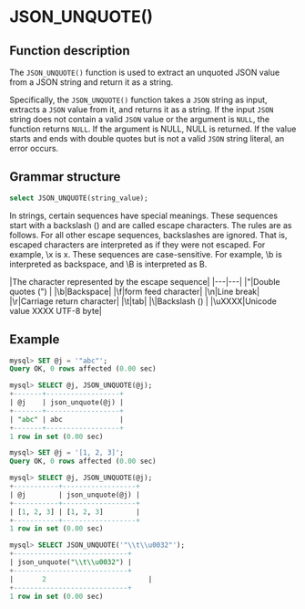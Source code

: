 # **JSON_UNQUOTE()**

## **Function description**

The `JSON_UNQUOTE()` function is used to extract an unquoted JSON value from a JSON string and return it as a string.

Specifically, the `JSON_UNQUOTE()` function takes a `JSON` string as input, extracts a `JSON` value from it, and returns it as a string. If the input `JSON` string does not contain a valid `JSON` value or the argument is `NULL`, the function returns `NULL`. If the argument is NULL, NULL is returned. If the value starts and ends with double quotes but is not a valid `JSON` string literal, an error occurs.

## **Grammar structure**

```sql
select JSON_UNQUOTE(string_value);
```

In strings, certain sequences have special meanings. These sequences start with a backslash (\) and are called escape characters. The rules are as follows. For all other escape sequences, backslashes are ignored. That is, escaped characters are interpreted as if they were not escaped. For example, \x is x. These sequences are case-sensitive. For example, \b is interpreted as backspace, and \B is interpreted as B.

|The character represented by the escape sequence|
|---|---|
|\"|Double quotes (") |
|\b|Backspace|
|\f|form feed character|
|\n|Line break|
|\r|Carriage return character|
|\t|tab|
|\\|Backslash (\) |
|\uXXXX|Unicode value XXXX UTF-8 byte|

## **Example**

```sql
mysql> SET @j = '"abc"';
Query OK, 0 rows affected (0.00 sec)

mysql> SELECT @j, JSON_UNQUOTE(@j);
+-------+------------------+
| @j    | json_unquote(@j) |
+-------+------------------+
| "abc" | abc              |
+-------+------------------+
1 row in set (0.00 sec)

mysql> SET @j = '[1, 2, 3]';
Query OK, 0 rows affected (0.00 sec)

mysql> SELECT @j, JSON_UNQUOTE(@j);
+-----------+------------------+
| @j        | json_unquote(@j) |
+-----------+------------------+
| [1, 2, 3] | [1, 2, 3]        |
+-----------+------------------+
1 row in set (0.00 sec)

mysql> SELECT JSON_UNQUOTE('"\\t\\u0032"');
+----------------------------+
| json_unquote("\\t\\u0032") |
+----------------------------+
|       2                         |
+----------------------------+
1 row in set (0.00 sec)
```